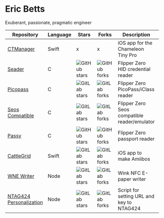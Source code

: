 # Eric Betts

Exuberant, passionate, pragmatic engineer

| Repository | Language | Stars | Forks | Description | Website |
|------------|----------|-------|-------|-------------| --------|
| [CTManager](https://gitlab.com/bettse/ctmanager) | Swift | x | x |  iOS app for the Chameleon Tiny Pro | [https://ctmanager.ericbetts.dev/](https://ctmanager.ericbetts.dev/) |
| [Seader](https://github.com/bettse/seader) | C | ![GitHub stars](https://img.shields.io/github/stars/bettse/seader?style=social) | ![GitHub forks](https://img.shields.io/github/forks/bettse/seader?style=social) |  Flipper Zero HID credential reader | [https://seader.ericbetts.dev/](https://seader.ericbetts.dev/) |
| [Picopass](https://gitlab.com/bettse/picopass) | C | ![GitLab stars](https://img.shields.io/gitlab/stars/bettse/picopass?style=social) | ![GitLab forks](https://img.shields.io/gitlab/forks/bettse/picopass?style=social) |  Flipper Zero PicoPass/iClass reader | [https://lab.flipper.net/apps/picopass](https://lab.flipper.net/apps/picopass) |
| [Seos Compatible](https://gitlab.com/bettse/flipper_seos) | C | ![GitLab stars](https://img.shields.io/gitlab/stars/bettse/flipper_seos?style=social) | ![GitLab forks](https://img.shields.io/gitlab/forks/bettse/flipper_seos?style=social) |  Flipper Zero Seos compatible reader/emulator | [https://lab.flipper.net/apps/seos](https://lab.flipper.net/apps/seos) |
| [Passy](https://github.com/bettse/passy) | C | ![GitHub stars](https://img.shields.io/github/stars/bettse/passy?style=social) | ![GitHub forks](https://img.shields.io/github/forks/bettse/passy?style=social) |  Flipper Zero passport reader  |  [https://lab.flipper.net/apps/passy](https://lab.flipper.net/apps/passy) |
| [CattleGrid](https://gitlab.com/bettse/cattlegrid) | Swift | ![GitLab stars](https://img.shields.io/gitlab/stars/bettse/cattlegrid?style=social) | ![GitLab forks](https://img.shields.io/gitlab/forks/bettse/cattlegrid?style=social) |  iOS app to make Amiibos | |
| [WNE Writer](https://gitlab.com/bettse/wne_writer) | Node | ![GitLab stars](https://img.shields.io/gitlab/stars/bettse/wne_writer?style=social) | ![GitLab forks](https://img.shields.io/gitlab/forks/bettse/wne_writer?style=social) |  Wink NFC E-paper writer | |
| [NTAG424 Personalization](https://gitlab.com/bettse/ntag424_personalization) | Node | ![GitLab stars](https://img.shields.io/gitlab/stars/bettse/ntag424_personalization?style=social) | ![GitLab forks](https://img.shields.io/gitlab/forks/bettse/ntag424_personalization?style=social) | Script for setting URL and key to NTAG424 | [https://accessgranted.ericbetts.dev/](https://accessgranted.ericbetts.dev/) |

